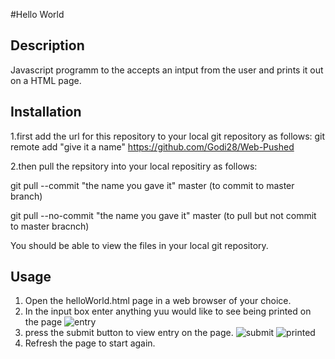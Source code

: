 #Hello World 

## Description
Javascript programm to the accepts an intput from the user and prints it out on a HTML page.

## Installation 
1.first add the url for this repository to your local git repository as follows:
git remote add "give it a name" https://github.com/Godi28/Web-Pushed

2.then pull the repsitory into your local repositiry as follows:

git pull --commit "the name you gave it" master (to commit to master branch)

git pull --no-commit "the name you gave it" master (to pull but not commit to master bracnch)

You should be able to view the files in your local git repository.

## Usage 
1. Open the helloWorld.html page in a web browser of your choice.
2. In the input box enter anything yuu would like to see being printed on the page
![entry](https://user-images.githubusercontent.com/88197915/137834344-0c9d732a-1adf-4600-ae61-92957ca6f4e6.png)
4. press the submit button to view entry on the page.
![submit](https://user-images.githubusercontent.com/88197915/137834366-77284d53-1550-4aa5-bf1f-40eb2af3de53.png)
![printed](https://user-images.githubusercontent.com/88197915/137834395-d29cb901-e0ea-46ad-8231-1927ae3a81c7.PNG)
6. Refresh the page to start again.
